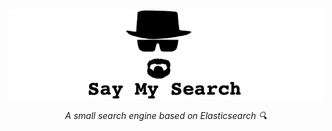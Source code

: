 <img src=".github/saymysearch.png">


<p align="center">
<em>A small search engine based on Elasticsearch 🔍</em>
</p>
